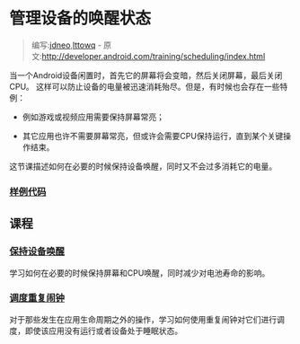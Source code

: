 # 管理设备的唤醒状态

> 编写:[jdneo](https://github.com/jdneo),[lttowq](https://github.com/lttowq) - 原文:<http://developer.android.com/training/scheduling/index.html>

当一个Android设备闲置时，首先它的屏幕将会变暗，然后关闭屏幕，最后关闭CPU。
这样可以防止设备的电量被迅速消耗殆尽。但是，有时候也会存在一些特例：

* 例如游戏或视频应用需要保持屏幕常亮；

* 其它应用也许不需要屏幕常亮，但或许会需要CPU保持运行，直到某个关键操作结束。

这节课描述如何在必要的时候保持设备唤醒，同时又不会过多消耗它的电量。

### [样例代码](http://developer.android.com/shareables/training/Scheduler.zip)

## 课程

### [保持设备唤醒](wake-lock.html)

学习如何在必要的时候保持屏幕和CPU唤醒，同时减少对电池寿命的影响。

### [调度重复闹钟](alarms.html)

对于那些发生在应用生命周期之外的操作，学习如何使用重复闹钟对它们进行调度，即使该应用没有运行或者设备处于睡眠状态。

